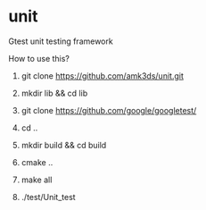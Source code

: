 # unit
Gtest unit testing framework

How to use this?

1. git clone https://github.com/amk3ds/unit.git

2. mkdir lib && cd lib

3. git clone https://github.com/google/googletest/

4. cd ..

5. mkdir build && cd build

6. cmake ..

7. make all

8. ./test/Unit_test